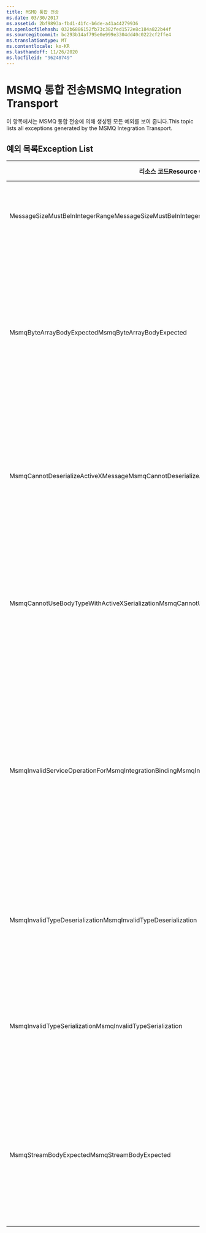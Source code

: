 ```yaml
---
title: MSMQ 통합 전송
ms.date: 03/30/2017
ms.assetid: 2bf9893a-fbd1-41fc-b6de-a41a44279936
ms.openlocfilehash: 032b6886152fb73c382fed1572e8c184a822b44f
ms.sourcegitcommit: bc293b14af795e0e999e3304dd40c0222cf2ffe4
ms.translationtype: MT
ms.contentlocale: ko-KR
ms.lasthandoff: 11/26/2020
ms.locfileid: "96248749"
---
```

# <a name="msmq-integration-transport"></a><span data-ttu-id="23e5c-102">MSMQ 통합 전송</span><span class="sxs-lookup"><span data-stu-id="23e5c-102">MSMQ Integration Transport</span></span>

<span data-ttu-id="23e5c-103">이 항목에서는 MSMQ 통합 전송에 의해 생성된 모든 예외를 보여 줍니다.</span><span class="sxs-lookup"><span data-stu-id="23e5c-103">This topic lists all exceptions generated by the MSMQ Integration Transport.</span></span>  
  
## <a name="exception-list"></a><span data-ttu-id="23e5c-104">예외 목록</span><span class="sxs-lookup"><span data-stu-id="23e5c-104">Exception List</span></span>  
  
|<span data-ttu-id="23e5c-105">리소스 코드</span><span class="sxs-lookup"><span data-stu-id="23e5c-105">Resource Code</span></span>|<span data-ttu-id="23e5c-106">리소스 문자열</span><span class="sxs-lookup"><span data-stu-id="23e5c-106">Resource String</span></span>|  
|-------------------|---------------------|  
|<span data-ttu-id="23e5c-107">MessageSizeMustBeInIntegerRange</span><span class="sxs-lookup"><span data-stu-id="23e5c-107">MessageSizeMustBeInIntegerRange</span></span>|<span data-ttu-id="23e5c-108">이 팩터리는 메시지를 버퍼링하므로 메시지 크기가 정수 값 범위 내에 있어야 합니다.</span><span class="sxs-lookup"><span data-stu-id="23e5c-108">This factory buffers messages, so the message sizes must be in the range of an integer value.</span></span>|  
|<span data-ttu-id="23e5c-109">MsmqByteArrayBodyExpected</span><span class="sxs-lookup"><span data-stu-id="23e5c-109">MsmqByteArrayBodyExpected</span></span>|<span data-ttu-id="23e5c-110">지정된 serialization 형식 및 MSMQ 메시지의 본문 사이에 불일치가 발생했습니다.</span><span class="sxs-lookup"><span data-stu-id="23e5c-110">A mismatch occurred between the specified serialization format and the body of the MSMQ message.</span></span> <span data-ttu-id="23e5c-111">메시지를 보내거나 받을 수 없습니다.</span><span class="sxs-lookup"><span data-stu-id="23e5c-111">The message cannot be sent or received.</span></span> <span data-ttu-id="23e5c-112">serialization 형식 ByteArray를 사용하려면 MSMQ 메시지의 본문이 형식 바이트[]여야 합니다.</span><span class="sxs-lookup"><span data-stu-id="23e5c-112">The serialization format ByteArray requires the body of the MSMQ message to be of type byte[].</span></span>|  
|<span data-ttu-id="23e5c-113">MsmqCannotDeserializeActiveXMessage</span><span class="sxs-lookup"><span data-stu-id="23e5c-113">MsmqCannotDeserializeActiveXMessage</span></span>|<span data-ttu-id="23e5c-114">ActiveX serialization 오류가 발생했습니다.</span><span class="sxs-lookup"><span data-stu-id="23e5c-114">An ActiveX serialization error occurred.</span></span> <span data-ttu-id="23e5c-115">메시지를 보내거나 받을 수 없습니다.</span><span class="sxs-lookup"><span data-stu-id="23e5c-115">The message cannot be sent or received.</span></span> <span data-ttu-id="23e5c-116">본문의 지정된 변수 유형이 실제 MSMQ 메시지 본문과 일치하지 않습니다.</span><span class="sxs-lookup"><span data-stu-id="23e5c-116">The specified variant type for the body does not match the actual MSMQ message body.</span></span>|  
|<span data-ttu-id="23e5c-117">MsmqCannotUseBodyTypeWithActiveXSerialization</span><span class="sxs-lookup"><span data-stu-id="23e5c-117">MsmqCannotUseBodyTypeWithActiveXSerialization</span></span>|<span data-ttu-id="23e5c-118">메시지의 속성이 일치하지 않습니다.</span><span class="sxs-lookup"><span data-stu-id="23e5c-118">The properties of the message are mismatched.</span></span> <span data-ttu-id="23e5c-119">메시지를 보내거나 받을 수 없습니다.</span><span class="sxs-lookup"><span data-stu-id="23e5c-119">The message cannot be sent or received.</span></span> <span data-ttu-id="23e5c-120">ActiveX serialization 형식을 사용할 경우 BodyType 메시지 속성을 지정할 수 없습니다.</span><span class="sxs-lookup"><span data-stu-id="23e5c-120">The BodyType message property cannot be specified if the ActiveX serialization format is used.</span></span>|  
|<span data-ttu-id="23e5c-121">MsmqInvalidServiceOperationForMsmqIntegrationBinding</span><span class="sxs-lookup"><span data-stu-id="23e5c-121">MsmqInvalidServiceOperationForMsmqIntegrationBinding</span></span>|<span data-ttu-id="23e5c-122">MsmqIntegrationBinding 유효성 검사가 실패했습니다.</span><span class="sxs-lookup"><span data-stu-id="23e5c-122">The MsmqIntegrationBinding validation failed.</span></span> <span data-ttu-id="23e5c-123">서비스 엔드포인트를 시작할 수 없습니다.</span><span class="sxs-lookup"><span data-stu-id="23e5c-123">The service endpoint cannot be started.</span></span> <span data-ttu-id="23e5c-124">지정된 바인딩이 지정된 계약의 지정된 서비스 작업을 위한 메서드 서명을 지원하지 않습니다.</span><span class="sxs-lookup"><span data-stu-id="23e5c-124">The specified binding does not support the method signature for the specified service operation in the specified contract.</span></span> <span data-ttu-id="23e5c-125">MsmqIntegrationBinding을 사용하려면 서비스 작업을 수정합니다.</span><span class="sxs-lookup"><span data-stu-id="23e5c-125">Correct the service operation to use the MsmqIntegrationBinding.</span></span>|  
|<span data-ttu-id="23e5c-126">MsmqInvalidTypeDeserialization</span><span class="sxs-lookup"><span data-stu-id="23e5c-126">MsmqInvalidTypeDeserialization</span></span>|<span data-ttu-id="23e5c-127">serialization 형식을 인식할 수 없으므로 ActiveX serialization이 실패했습니다.</span><span class="sxs-lookup"><span data-stu-id="23e5c-127">The ActiveX serialization failed because the serialization format cannot be recognized.</span></span> <span data-ttu-id="23e5c-128">메시지를 보내거나 받을 수 없습니다.</span><span class="sxs-lookup"><span data-stu-id="23e5c-128">The message cannot be sent or received.</span></span>|  
|<span data-ttu-id="23e5c-129">MsmqInvalidTypeSerialization</span><span class="sxs-lookup"><span data-stu-id="23e5c-129">MsmqInvalidTypeSerialization</span></span>|<span data-ttu-id="23e5c-130">변수 유형이 인식되지 않습니다.</span><span class="sxs-lookup"><span data-stu-id="23e5c-130">The variant type is not recognized.</span></span> <span data-ttu-id="23e5c-131">ActiveX serialization이 실패했습니다.</span><span class="sxs-lookup"><span data-stu-id="23e5c-131">The ActiveX serialization failed.</span></span> <span data-ttu-id="23e5c-132">메시지를 보내거나 받을 수 없습니다.</span><span class="sxs-lookup"><span data-stu-id="23e5c-132">The message cannot be sent or received.</span></span> <span data-ttu-id="23e5c-133">지정한 변수 유형이 지원되지 않습니다.</span><span class="sxs-lookup"><span data-stu-id="23e5c-133">The specified variant type is not supported.</span></span>|  
|<span data-ttu-id="23e5c-134">MsmqStreamBodyExpected</span><span class="sxs-lookup"><span data-stu-id="23e5c-134">MsmqStreamBodyExpected</span></span>|<span data-ttu-id="23e5c-135">serialization 형식과 본문 내용이 일치하지 않습니다.</span><span class="sxs-lookup"><span data-stu-id="23e5c-135">Mismatch between serialization format and body content.</span></span> <span data-ttu-id="23e5c-136">메시지를 보내거나 받을 수 없습니다.</span><span class="sxs-lookup"><span data-stu-id="23e5c-136">Message cannot be sent or received.</span></span> <span data-ttu-id="23e5c-137">스트림 serialization 모드를 사용하면 형식 스트림의 본문만 보내거나 받을 수 있습니다.</span><span class="sxs-lookup"><span data-stu-id="23e5c-137">Only a body of type stream can be sent or received using the stream serialization mode.</span></span>|
